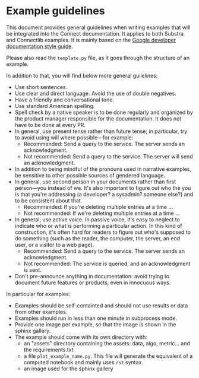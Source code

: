 # Example guidelines


This document provides general guidelines when writing examples that will be integrated into the Connect documentation. It applies to both Substra and Connectlib examples. It is mainly based on the [Google developer documentation style guide](https://developers.google.com/style).

Please also read the `template.py` file, as it goes through the structure of an example.

In addition to that, you will find below more general guilelines:

- Use short sentences.
- Use clear and direct language. Avoid the use of double negatives.
- Have a friendly and conversational tone.
- Use standard American spelling.
- Spell check by a native speaker is to be done regularly and organized by the product manager responsible for the documentation. It does not have to be done at every PR.
- In general, use present tense rather than future tense; in particular, try to avoid using will where possible—for example:
    - Recommended: Send a query to the service. The server sends an acknowledgment.
    - Not recommended: Send a query to the service. The server will send an acknowledgment.
- In addition to being mindful of the pronouns used in narrative examples, be sensitive to other possible sources of gendered language.
- In general, use second person in your documents rather than first person—you instead of we. It's also important to figure out who the you is that you're addressing (a developer? a sysadmin? someone else?) and to be consistent about that.
    - Recommended: If you're deleting multiple entries at a time ...
    - Not recommended: If we're deleting multiple entries at a time ...
- In general, use active voice. In passive voice, it's easy to neglect to indicate who or what is performing a particular action. In this kind of construction, it's often hard for readers to figure out who's supposed to do something (such as the reader, the computer, the server, an end user, or a visitor to a web page).
    - Recommended: Send a query to the service. The server sends an acknowledgment.
    - Not recommended: The service is queried, and an acknowledgment is sent.
- Don't pre-announce anything in documentation: avoid trying to document future features or products, even in innocuous ways.

In particular for examples:
- Examples should be self-containted and should not use results or data from other examples.
- Examples should run in less than one minute in subprocess mode.
- Provide one image per example, so that the image is shown in the sphinx gallery.
- The example should come with its own directory with:
    - an "assets" directory containing the assets: data, algo, metric... and the requirements.txt
    - a file `plot_example_name.py`. This file will generate the equivalent of a computed notebook and mainly uses `rst` syntax.
    - an image used for the sphinx gallery
